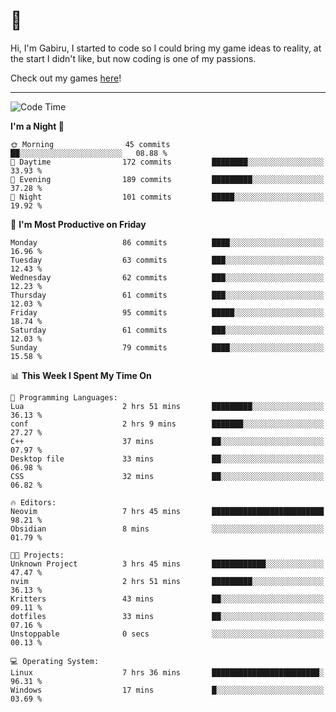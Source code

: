 # 🐀

Hi, I'm Gabiru, I started to code so I could bring my game ideas to reality, at the start I didn't like, but now coding is one of my passions.

Check out my games [here](https://gabiru.art/projetos/)!

---

<!--START_SECTION:waka-->
![Code Time](http://img.shields.io/badge/Code%20Time-273%20hrs%2034%20mins-blue)

**I'm a Night 🦉** 

```text
🌞 Morning                45 commits          ██░░░░░░░░░░░░░░░░░░░░░░░   08.88 % 
🌆 Daytime                172 commits         ████████░░░░░░░░░░░░░░░░░   33.93 % 
🌃 Evening                189 commits         █████████░░░░░░░░░░░░░░░░   37.28 % 
🌙 Night                  101 commits         █████░░░░░░░░░░░░░░░░░░░░   19.92 % 
```
📅 **I'm Most Productive on Friday** 

```text
Monday                   86 commits          ████░░░░░░░░░░░░░░░░░░░░░   16.96 % 
Tuesday                  63 commits          ███░░░░░░░░░░░░░░░░░░░░░░   12.43 % 
Wednesday                62 commits          ███░░░░░░░░░░░░░░░░░░░░░░   12.23 % 
Thursday                 61 commits          ███░░░░░░░░░░░░░░░░░░░░░░   12.03 % 
Friday                   95 commits          █████░░░░░░░░░░░░░░░░░░░░   18.74 % 
Saturday                 61 commits          ███░░░░░░░░░░░░░░░░░░░░░░   12.03 % 
Sunday                   79 commits          ████░░░░░░░░░░░░░░░░░░░░░   15.58 % 
```


📊 **This Week I Spent My Time On** 

```text
💬 Programming Languages: 
Lua                      2 hrs 51 mins       █████████░░░░░░░░░░░░░░░░   36.13 % 
conf                     2 hrs 9 mins        ███████░░░░░░░░░░░░░░░░░░   27.27 % 
C++                      37 mins             ██░░░░░░░░░░░░░░░░░░░░░░░   07.97 % 
Desktop file             33 mins             ██░░░░░░░░░░░░░░░░░░░░░░░   06.98 % 
CSS                      32 mins             ██░░░░░░░░░░░░░░░░░░░░░░░   06.82 % 

🔥 Editors: 
Neovim                   7 hrs 45 mins       █████████████████████████   98.21 % 
Obsidian                 8 mins              ░░░░░░░░░░░░░░░░░░░░░░░░░   01.79 % 

🐱‍💻 Projects: 
Unknown Project          3 hrs 45 mins       ████████████░░░░░░░░░░░░░   47.47 % 
nvim                     2 hrs 51 mins       █████████░░░░░░░░░░░░░░░░   36.13 % 
Kritters                 43 mins             ██░░░░░░░░░░░░░░░░░░░░░░░   09.11 % 
dotfiles                 33 mins             ██░░░░░░░░░░░░░░░░░░░░░░░   07.16 % 
Unstoppable              0 secs              ░░░░░░░░░░░░░░░░░░░░░░░░░   00.13 % 

💻 Operating System: 
Linux                    7 hrs 36 mins       ████████████████████████░   96.31 % 
Windows                  17 mins             █░░░░░░░░░░░░░░░░░░░░░░░░   03.69 % 
```


<!--END_SECTION:waka-->
